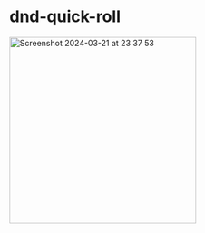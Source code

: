 # dnd-quick-roll

<img width="329" alt="Screenshot 2024-03-21 at 23 37 53" src="https://github.com/Velrok/dnd-quick-roll/assets/34974/f5cff27f-57cb-422f-8ddf-aade92802b60">
